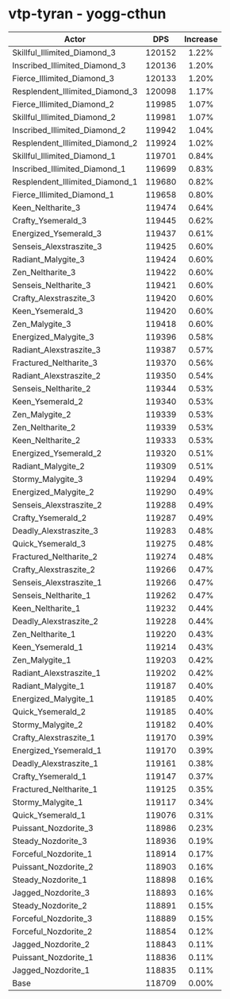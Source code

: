 # vtp-tyran - yogg-cthun
| Actor | DPS | Increase |
|---|:---:|:---:|
|Skillful_Illimited_Diamond_3|120152|1.22%|
|Inscribed_Illimited_Diamond_3|120136|1.20%|
|Fierce_Illimited_Diamond_3|120133|1.20%|
|Resplendent_Illimited_Diamond_3|120098|1.17%|
|Fierce_Illimited_Diamond_2|119985|1.07%|
|Skillful_Illimited_Diamond_2|119981|1.07%|
|Inscribed_Illimited_Diamond_2|119942|1.04%|
|Resplendent_Illimited_Diamond_2|119924|1.02%|
|Skillful_Illimited_Diamond_1|119701|0.84%|
|Inscribed_Illimited_Diamond_1|119699|0.83%|
|Resplendent_Illimited_Diamond_1|119680|0.82%|
|Fierce_Illimited_Diamond_1|119658|0.80%|
|Keen_Neltharite_3|119474|0.64%|
|Crafty_Ysemerald_3|119445|0.62%|
|Energized_Ysemerald_3|119437|0.61%|
|Senseis_Alexstraszite_3|119425|0.60%|
|Radiant_Malygite_3|119424|0.60%|
|Zen_Neltharite_3|119422|0.60%|
|Senseis_Neltharite_3|119421|0.60%|
|Crafty_Alexstraszite_3|119420|0.60%|
|Keen_Ysemerald_3|119420|0.60%|
|Zen_Malygite_3|119418|0.60%|
|Energized_Malygite_3|119396|0.58%|
|Radiant_Alexstraszite_3|119387|0.57%|
|Fractured_Neltharite_3|119370|0.56%|
|Radiant_Alexstraszite_2|119350|0.54%|
|Senseis_Neltharite_2|119344|0.53%|
|Keen_Ysemerald_2|119340|0.53%|
|Zen_Malygite_2|119339|0.53%|
|Zen_Neltharite_2|119339|0.53%|
|Keen_Neltharite_2|119333|0.53%|
|Energized_Ysemerald_2|119320|0.51%|
|Radiant_Malygite_2|119309|0.51%|
|Stormy_Malygite_3|119294|0.49%|
|Energized_Malygite_2|119290|0.49%|
|Senseis_Alexstraszite_2|119288|0.49%|
|Crafty_Ysemerald_2|119287|0.49%|
|Deadly_Alexstraszite_3|119283|0.48%|
|Quick_Ysemerald_3|119275|0.48%|
|Fractured_Neltharite_2|119274|0.48%|
|Crafty_Alexstraszite_2|119266|0.47%|
|Senseis_Alexstraszite_1|119266|0.47%|
|Senseis_Neltharite_1|119262|0.47%|
|Keen_Neltharite_1|119232|0.44%|
|Deadly_Alexstraszite_2|119228|0.44%|
|Zen_Neltharite_1|119220|0.43%|
|Keen_Ysemerald_1|119214|0.43%|
|Zen_Malygite_1|119203|0.42%|
|Radiant_Alexstraszite_1|119202|0.42%|
|Radiant_Malygite_1|119187|0.40%|
|Energized_Malygite_1|119185|0.40%|
|Quick_Ysemerald_2|119185|0.40%|
|Stormy_Malygite_2|119182|0.40%|
|Crafty_Alexstraszite_1|119170|0.39%|
|Energized_Ysemerald_1|119170|0.39%|
|Deadly_Alexstraszite_1|119161|0.38%|
|Crafty_Ysemerald_1|119147|0.37%|
|Fractured_Neltharite_1|119125|0.35%|
|Stormy_Malygite_1|119117|0.34%|
|Quick_Ysemerald_1|119076|0.31%|
|Puissant_Nozdorite_3|118986|0.23%|
|Steady_Nozdorite_3|118936|0.19%|
|Forceful_Nozdorite_1|118914|0.17%|
|Puissant_Nozdorite_2|118903|0.16%|
|Steady_Nozdorite_1|118898|0.16%|
|Jagged_Nozdorite_3|118893|0.16%|
|Steady_Nozdorite_2|118891|0.15%|
|Forceful_Nozdorite_3|118889|0.15%|
|Forceful_Nozdorite_2|118854|0.12%|
|Jagged_Nozdorite_2|118843|0.11%|
|Puissant_Nozdorite_1|118836|0.11%|
|Jagged_Nozdorite_1|118835|0.11%|
|Base|118709|0.00%|
